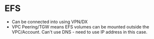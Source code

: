 # EFS

- Can be connected into using VPN/DX
- VPC Peering/TGW means EFS volumes can be mounted outside the VPC/Account. Can't use DNS - need to use IP address in this case.


